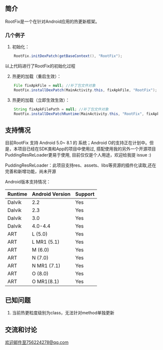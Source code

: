 ## 简介

RootFix是一个在针对Android应用的热更新框架。

### 几个例子

1. 初始化：

```java
    RootFix.initDexPatch(getBaseContext(), "RootFix");
```

以上代码进行了RootFix的初始化过程

2. 热更的加载（重启生效）：

```java
    File fixApkFile = null; //补丁包文件对象
    RootFix.installDexPatch(MainActivity.this, fixApkFile, "RootFix");
```

3. 热更的加载（立即生效生效）：

```java
    String fixApkFilePath = null; //补丁包文件对象
    RootFix.installDexPatchRuntime(MainActivity.this, "RootFix", fixApkFilePath);
```

## 支持情况

目前RootFix 支持 Android 5.0~ 8.1 的 系统；Android O的支持正在计划中。但是，本项目已经在SDK类和App的项目中使用过, 搭配使用我的另外一个开源项目PuddingResReLoader更易于使用,
目前仅仅是个人用途，欢迎给我提 issue :)

PuddingResReLoader：此项目支持res、assets、libs等资源的插件化读取,还在完善和新增功能，尚未开源

Android版本支持情况：

Runtime | Android Version | Support
------  | --------------- | --------
Dalvik  | 2.2             | Yes
Dalvik  | 2.3             | Yes
Dalvik  | 3.0             | Yes
Dalvik  | 4.0-4.4         | Yes
ART     | L (5.0)         | Yes
ART     | L MR1 (5.1)     | Yes
ART     | M (6.0)         | Yes
ART     | N (7.0)         | Yes
ART     | N MR1 (7.1)     | Yes
ART     | O (8.0)         | Yes
ART     | O MR1(8.1)      | Yes

## 已知问题

1. 当前热更粒度级别为class，无法针对method单独更新


## 交流和讨论

欢迎邮件至756224278@qq.com
